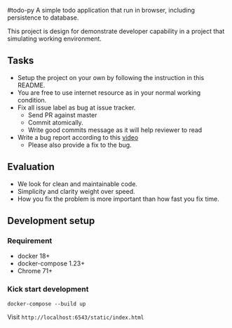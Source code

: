 #todo-py
A simple todo application that run in browser, including persistence to
database.

This project is design for demonstrate developer capability in a project that
simulating working environment.

## Tasks

- Setup the project on your own by following the instruction in this README.
- You are free to use internet resource as in your normal working condition.
- Fix all issue label as bug at issue tracker.
  - Send PR against master
  - Commit atomically.
  - Write good commits message as it will help reviewer to read
- Write a bug report according to this [video](https://youtu.be/UnTFP1kvsS0)
  - Please also provide a fix to the bug.

## Evaluation

- We look for clean and maintainable code.
- Simplicity and clarity weight over speed.
- How you fix the problem is more important than how fast you fix time.

## Development setup

### Requirement

- docker 18+
- docker-compose 1.23+
- Chrome 71+

### Kick start development

```
docker-compose --build up
```

Visit `http://localhost:6543/static/index.html`
